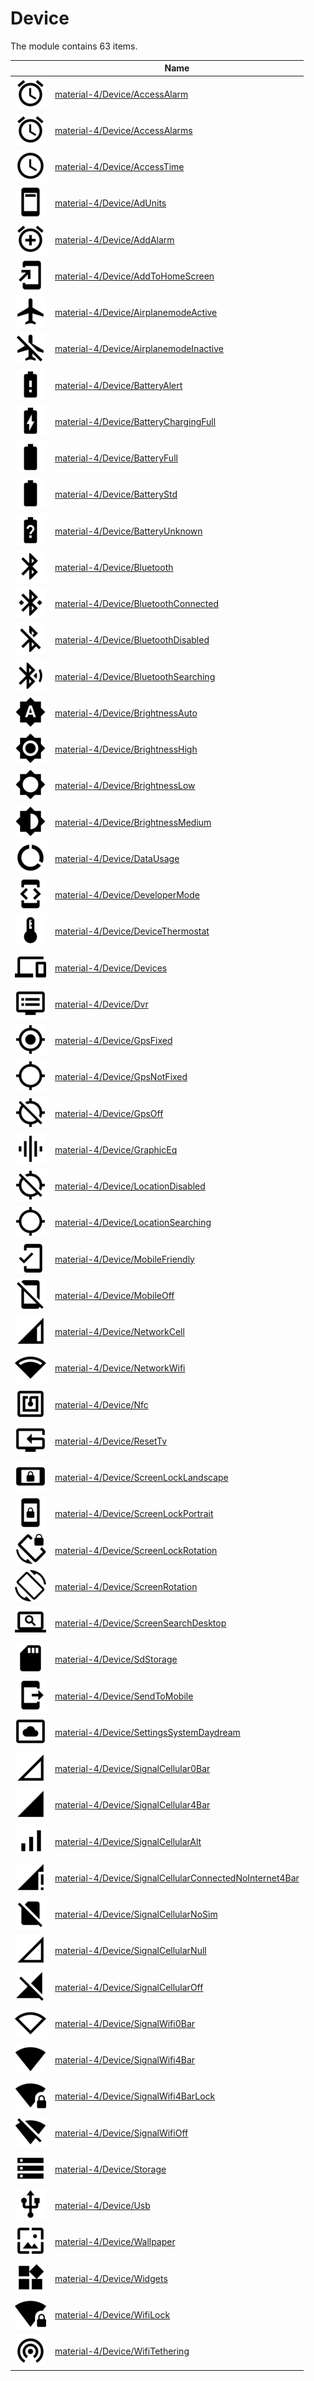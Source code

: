 # Device

The module contains 63 items.



| |Name|
|:---:|---|
| ![illustration of material-4/Device/AccessAlarm](../../material-4/Device/AccessAlarm.png) | [material-4/Device/AccessAlarm](../../material-4/Device/AccessAlarm.md) |
| ![illustration of material-4/Device/AccessAlarms](../../material-4/Device/AccessAlarms.png) | [material-4/Device/AccessAlarms](../../material-4/Device/AccessAlarms.md) |
| ![illustration of material-4/Device/AccessTime](../../material-4/Device/AccessTime.png) | [material-4/Device/AccessTime](../../material-4/Device/AccessTime.md) |
| ![illustration of material-4/Device/AdUnits](../../material-4/Device/AdUnits.png) | [material-4/Device/AdUnits](../../material-4/Device/AdUnits.md) |
| ![illustration of material-4/Device/AddAlarm](../../material-4/Device/AddAlarm.png) | [material-4/Device/AddAlarm](../../material-4/Device/AddAlarm.md) |
| ![illustration of material-4/Device/AddToHomeScreen](../../material-4/Device/AddToHomeScreen.png) | [material-4/Device/AddToHomeScreen](../../material-4/Device/AddToHomeScreen.md) |
| ![illustration of material-4/Device/AirplanemodeActive](../../material-4/Device/AirplanemodeActive.png) | [material-4/Device/AirplanemodeActive](../../material-4/Device/AirplanemodeActive.md) |
| ![illustration of material-4/Device/AirplanemodeInactive](../../material-4/Device/AirplanemodeInactive.png) | [material-4/Device/AirplanemodeInactive](../../material-4/Device/AirplanemodeInactive.md) |
| ![illustration of material-4/Device/BatteryAlert](../../material-4/Device/BatteryAlert.png) | [material-4/Device/BatteryAlert](../../material-4/Device/BatteryAlert.md) |
| ![illustration of material-4/Device/BatteryChargingFull](../../material-4/Device/BatteryChargingFull.png) | [material-4/Device/BatteryChargingFull](../../material-4/Device/BatteryChargingFull.md) |
| ![illustration of material-4/Device/BatteryFull](../../material-4/Device/BatteryFull.png) | [material-4/Device/BatteryFull](../../material-4/Device/BatteryFull.md) |
| ![illustration of material-4/Device/BatteryStd](../../material-4/Device/BatteryStd.png) | [material-4/Device/BatteryStd](../../material-4/Device/BatteryStd.md) |
| ![illustration of material-4/Device/BatteryUnknown](../../material-4/Device/BatteryUnknown.png) | [material-4/Device/BatteryUnknown](../../material-4/Device/BatteryUnknown.md) |
| ![illustration of material-4/Device/Bluetooth](../../material-4/Device/Bluetooth.png) | [material-4/Device/Bluetooth](../../material-4/Device/Bluetooth.md) |
| ![illustration of material-4/Device/BluetoothConnected](../../material-4/Device/BluetoothConnected.png) | [material-4/Device/BluetoothConnected](../../material-4/Device/BluetoothConnected.md) |
| ![illustration of material-4/Device/BluetoothDisabled](../../material-4/Device/BluetoothDisabled.png) | [material-4/Device/BluetoothDisabled](../../material-4/Device/BluetoothDisabled.md) |
| ![illustration of material-4/Device/BluetoothSearching](../../material-4/Device/BluetoothSearching.png) | [material-4/Device/BluetoothSearching](../../material-4/Device/BluetoothSearching.md) |
| ![illustration of material-4/Device/BrightnessAuto](../../material-4/Device/BrightnessAuto.png) | [material-4/Device/BrightnessAuto](../../material-4/Device/BrightnessAuto.md) |
| ![illustration of material-4/Device/BrightnessHigh](../../material-4/Device/BrightnessHigh.png) | [material-4/Device/BrightnessHigh](../../material-4/Device/BrightnessHigh.md) |
| ![illustration of material-4/Device/BrightnessLow](../../material-4/Device/BrightnessLow.png) | [material-4/Device/BrightnessLow](../../material-4/Device/BrightnessLow.md) |
| ![illustration of material-4/Device/BrightnessMedium](../../material-4/Device/BrightnessMedium.png) | [material-4/Device/BrightnessMedium](../../material-4/Device/BrightnessMedium.md) |
| ![illustration of material-4/Device/DataUsage](../../material-4/Device/DataUsage.png) | [material-4/Device/DataUsage](../../material-4/Device/DataUsage.md) |
| ![illustration of material-4/Device/DeveloperMode](../../material-4/Device/DeveloperMode.png) | [material-4/Device/DeveloperMode](../../material-4/Device/DeveloperMode.md) |
| ![illustration of material-4/Device/DeviceThermostat](../../material-4/Device/DeviceThermostat.png) | [material-4/Device/DeviceThermostat](../../material-4/Device/DeviceThermostat.md) |
| ![illustration of material-4/Device/Devices](../../material-4/Device/Devices.png) | [material-4/Device/Devices](../../material-4/Device/Devices.md) |
| ![illustration of material-4/Device/Dvr](../../material-4/Device/Dvr.png) | [material-4/Device/Dvr](../../material-4/Device/Dvr.md) |
| ![illustration of material-4/Device/GpsFixed](../../material-4/Device/GpsFixed.png) | [material-4/Device/GpsFixed](../../material-4/Device/GpsFixed.md) |
| ![illustration of material-4/Device/GpsNotFixed](../../material-4/Device/GpsNotFixed.png) | [material-4/Device/GpsNotFixed](../../material-4/Device/GpsNotFixed.md) |
| ![illustration of material-4/Device/GpsOff](../../material-4/Device/GpsOff.png) | [material-4/Device/GpsOff](../../material-4/Device/GpsOff.md) |
| ![illustration of material-4/Device/GraphicEq](../../material-4/Device/GraphicEq.png) | [material-4/Device/GraphicEq](../../material-4/Device/GraphicEq.md) |
| ![illustration of material-4/Device/LocationDisabled](../../material-4/Device/LocationDisabled.png) | [material-4/Device/LocationDisabled](../../material-4/Device/LocationDisabled.md) |
| ![illustration of material-4/Device/LocationSearching](../../material-4/Device/LocationSearching.png) | [material-4/Device/LocationSearching](../../material-4/Device/LocationSearching.md) |
| ![illustration of material-4/Device/MobileFriendly](../../material-4/Device/MobileFriendly.png) | [material-4/Device/MobileFriendly](../../material-4/Device/MobileFriendly.md) |
| ![illustration of material-4/Device/MobileOff](../../material-4/Device/MobileOff.png) | [material-4/Device/MobileOff](../../material-4/Device/MobileOff.md) |
| ![illustration of material-4/Device/NetworkCell](../../material-4/Device/NetworkCell.png) | [material-4/Device/NetworkCell](../../material-4/Device/NetworkCell.md) |
| ![illustration of material-4/Device/NetworkWifi](../../material-4/Device/NetworkWifi.png) | [material-4/Device/NetworkWifi](../../material-4/Device/NetworkWifi.md) |
| ![illustration of material-4/Device/Nfc](../../material-4/Device/Nfc.png) | [material-4/Device/Nfc](../../material-4/Device/Nfc.md) |
| ![illustration of material-4/Device/ResetTv](../../material-4/Device/ResetTv.png) | [material-4/Device/ResetTv](../../material-4/Device/ResetTv.md) |
| ![illustration of material-4/Device/ScreenLockLandscape](../../material-4/Device/ScreenLockLandscape.png) | [material-4/Device/ScreenLockLandscape](../../material-4/Device/ScreenLockLandscape.md) |
| ![illustration of material-4/Device/ScreenLockPortrait](../../material-4/Device/ScreenLockPortrait.png) | [material-4/Device/ScreenLockPortrait](../../material-4/Device/ScreenLockPortrait.md) |
| ![illustration of material-4/Device/ScreenLockRotation](../../material-4/Device/ScreenLockRotation.png) | [material-4/Device/ScreenLockRotation](../../material-4/Device/ScreenLockRotation.md) |
| ![illustration of material-4/Device/ScreenRotation](../../material-4/Device/ScreenRotation.png) | [material-4/Device/ScreenRotation](../../material-4/Device/ScreenRotation.md) |
| ![illustration of material-4/Device/ScreenSearchDesktop](../../material-4/Device/ScreenSearchDesktop.png) | [material-4/Device/ScreenSearchDesktop](../../material-4/Device/ScreenSearchDesktop.md) |
| ![illustration of material-4/Device/SdStorage](../../material-4/Device/SdStorage.png) | [material-4/Device/SdStorage](../../material-4/Device/SdStorage.md) |
| ![illustration of material-4/Device/SendToMobile](../../material-4/Device/SendToMobile.png) | [material-4/Device/SendToMobile](../../material-4/Device/SendToMobile.md) |
| ![illustration of material-4/Device/SettingsSystemDaydream](../../material-4/Device/SettingsSystemDaydream.png) | [material-4/Device/SettingsSystemDaydream](../../material-4/Device/SettingsSystemDaydream.md) |
| ![illustration of material-4/Device/SignalCellular0Bar](../../material-4/Device/SignalCellular0Bar.png) | [material-4/Device/SignalCellular0Bar](../../material-4/Device/SignalCellular0Bar.md) |
| ![illustration of material-4/Device/SignalCellular4Bar](../../material-4/Device/SignalCellular4Bar.png) | [material-4/Device/SignalCellular4Bar](../../material-4/Device/SignalCellular4Bar.md) |
| ![illustration of material-4/Device/SignalCellularAlt](../../material-4/Device/SignalCellularAlt.png) | [material-4/Device/SignalCellularAlt](../../material-4/Device/SignalCellularAlt.md) |
| ![illustration of material-4/Device/SignalCellularConnectedNoInternet4Bar](../../material-4/Device/SignalCellularConnectedNoInternet4Bar.png) | [material-4/Device/SignalCellularConnectedNoInternet4Bar](../../material-4/Device/SignalCellularConnectedNoInternet4Bar.md) |
| ![illustration of material-4/Device/SignalCellularNoSim](../../material-4/Device/SignalCellularNoSim.png) | [material-4/Device/SignalCellularNoSim](../../material-4/Device/SignalCellularNoSim.md) |
| ![illustration of material-4/Device/SignalCellularNull](../../material-4/Device/SignalCellularNull.png) | [material-4/Device/SignalCellularNull](../../material-4/Device/SignalCellularNull.md) |
| ![illustration of material-4/Device/SignalCellularOff](../../material-4/Device/SignalCellularOff.png) | [material-4/Device/SignalCellularOff](../../material-4/Device/SignalCellularOff.md) |
| ![illustration of material-4/Device/SignalWifi0Bar](../../material-4/Device/SignalWifi0Bar.png) | [material-4/Device/SignalWifi0Bar](../../material-4/Device/SignalWifi0Bar.md) |
| ![illustration of material-4/Device/SignalWifi4Bar](../../material-4/Device/SignalWifi4Bar.png) | [material-4/Device/SignalWifi4Bar](../../material-4/Device/SignalWifi4Bar.md) |
| ![illustration of material-4/Device/SignalWifi4BarLock](../../material-4/Device/SignalWifi4BarLock.png) | [material-4/Device/SignalWifi4BarLock](../../material-4/Device/SignalWifi4BarLock.md) |
| ![illustration of material-4/Device/SignalWifiOff](../../material-4/Device/SignalWifiOff.png) | [material-4/Device/SignalWifiOff](../../material-4/Device/SignalWifiOff.md) |
| ![illustration of material-4/Device/Storage](../../material-4/Device/Storage.png) | [material-4/Device/Storage](../../material-4/Device/Storage.md) |
| ![illustration of material-4/Device/Usb](../../material-4/Device/Usb.png) | [material-4/Device/Usb](../../material-4/Device/Usb.md) |
| ![illustration of material-4/Device/Wallpaper](../../material-4/Device/Wallpaper.png) | [material-4/Device/Wallpaper](../../material-4/Device/Wallpaper.md) |
| ![illustration of material-4/Device/Widgets](../../material-4/Device/Widgets.png) | [material-4/Device/Widgets](../../material-4/Device/Widgets.md) |
| ![illustration of material-4/Device/WifiLock](../../material-4/Device/WifiLock.png) | [material-4/Device/WifiLock](../../material-4/Device/WifiLock.md) |
| ![illustration of material-4/Device/WifiTethering](../../material-4/Device/WifiTethering.png) | [material-4/Device/WifiTethering](../../material-4/Device/WifiTethering.md) |



